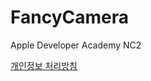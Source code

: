 # FancyCamera
Apple Developer Academy NC2

[개인정보 처리방침](https://github.com/minjae9610/FancyCamera/blob/main/개인정보%20처리방침)
